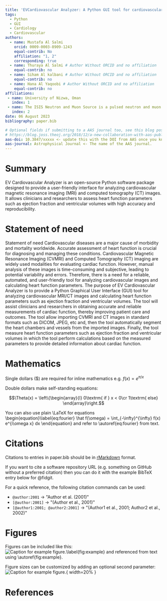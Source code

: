 ```yaml
---
title: 'EVCardiovascular Analyzer: A Python GUI tool for cardiovascular image analysis'
tags:
  - Python
  - GUI
  - Cardiology
  - Cardiovascular 
authors:
  - name: Mustafa Al Salmi
    orcid: 0009-0003-8909-1243
    equal-contrib: No
    affiliation: "1, 2"
    corresponding: true
  - name: Thuraya Al Salmi # Author Without ORCID and no affiliation
    equal-contrib: no 
  - name: Siham Al kalbani # Author Without ORCID and no affiliation
    equal-contrib: no
  - name: Hana Al Yaqoobi # Author Without ORCID and no affiliation
    equal-contrib: no
affiliations:
 - name: University of Nizwa, Oman
   index: 1
 - name: The ISIS Neutron and Muon Source is a pulsed neutron and muon source, UK
   index: 2
date: 06 August 2023
bibliography: paper.bib

# Optional fields if submitting to a AAS journal too, see this blog post:
# https://blog.joss.theoj.org/2018/12/a-new-collaboration-with-aas-publishing
aas-doi: 10.3847/xxxxx <- update this with the DOI from AAS once you know it.
aas-journal: Astrophysical Journal <- The name of the AAS journal.
---
```


# Summary

EV Cardiovascular Analyzer is an open-source Python software package designed to provide a user-friendly interface for analyzing cardiovascular magnetic resonance imaging (MRI) and computed tomography (CT) images. It allows clinicians and researchers to assess heart function parameters such as ejection fraction and ventricular volumes with high accuracy and reproducibility.



# Statement of need



Statement of need
Cardiovascular diseases are a major cause of morbidity and mortality worldwide. Accurate assessment of heart function is crucial for diagnosing and managing these conditions. Cardiovascular Magnetic Resonance Imaging (CVMRI) and Computed Tomography (CT) imaging are widely used modalities for evaluating cardiac function. However, manual analysis of these images is time-consuming and subjective, leading to potential variability and errors. Therefore, there is a need for a reliable, automated, and user-friendly tool for analyzing cardiovascular images and calculating heart function parameters. The purpose of EV Cardiovascular Analyzer is to provide a Python Graphical User Interface (GUI) tool for analyzing cardiovascular MRI/CT images and calculating heart function parameters such as ejection fraction and ventricular volumes. The tool will assist clinicians and researchers in obtaining accurate and reliable measurements of cardiac function, thereby improving patient care and outcomes. The tool allow importing CVMRI and CT images in standard formats such as DICOM, JPEG, etc and, then the tool  automatically segment the heart chambers and vessels from the imported images. Finally, the tool measure heart function parameters such as ejection fraction and  ventricular volumes in which the tool perform calculations based on the measured parameters to provide detailed information about cardiac function.

# Mathematics

Single dollars ($) are required for inline mathematics e.g. $f(x) = e^{\pi/x}$

Double dollars make self-standing equations:

$$\Theta(x) = \left\{\begin{array}{l}
0\textrm{ if } x < 0\cr
1\textrm{ else}
\end{array}\right.$$

You can also use plain \LaTeX for equations
\begin{equation}\label{eq:fourier}
\hat f(\omega) = \int_{-\infty}^{\infty} f(x) e^{i\omega x} dx
\end{equation}
and refer to \autoref{eq:fourier} from text.

# Citations

Citations to entries in paper.bib should be in
[rMarkdown](http://rmarkdown.rstudio.com/authoring_bibliographies_and_citations.html)
format.

If you want to cite a software repository URL (e.g. something on GitHub without a preferred
citation) then you can do it with the example BibTeX entry below for @fidgit.

For a quick reference, the following citation commands can be used:
- `@author:2001`  ->  "Author et al. (2001)"
- `[@author:2001]` -> "(Author et al., 2001)"
- `[@author1:2001; @author2:2001]` -> "(Author1 et al., 2001; Author2 et al., 2002)"

# Figures

Figures can be included like this:
![Caption for example figure.\label{fig:example}](figure.png)
and referenced from text using \autoref{fig:example}.

Figure sizes can be customized by adding an optional second parameter:
![Caption for example figure.](figure.png){ width=20% }


# References
